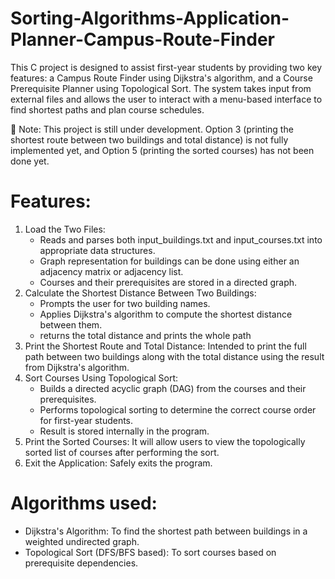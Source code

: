 # Sorting-Algorithms-Application-Planner-Campus-Route-Finder
This C project is designed to assist first-year students by providing two key features: a Campus Route Finder using Dijkstra's algorithm, and a Course Prerequisite Planner using Topological Sort. The system takes input from external files and allows the user to interact with a menu-based interface to find shortest paths and plan course schedules.

🔧 Note: This project is still under development. Option 3 (printing the shortest route between two buildings and total distance) is not fully implemented yet, and Option 5 (printing the sorted courses) has not been done yet.

# Features:
1. Load the Two Files:
   * Reads and parses both input_buildings.txt and input_courses.txt into appropriate data structures.
   * Graph representation for buildings can be done using either an adjacency matrix or adjacency list.
   * Courses and their prerequisites are stored in a directed graph.
2. Calculate the Shortest Distance Between Two Buildings:
   * Prompts the user for two building names.
   * Applies Dijkstra's algorithm to compute the shortest distance between them.
   * returns the total distance and prints the whole path
3. Print the Shortest Route and Total Distance: Intended to print the full path between two buildings along with the total distance using the result from Dijkstra's algorithm.
4. Sort Courses Using Topological Sort:
   * Builds a directed acyclic graph (DAG) from the courses and their prerequisites.
   * Performs topological sorting to determine the correct course order for first-year students.
   * Result is stored internally in the program.  
5. Print the Sorted Courses: It will allow users to view the topologically sorted list of courses after performing the sort.
6. Exit the Application: Safely exits the program.

# Algorithms used:
* Dijkstra's Algorithm: To find the shortest path between buildings in a weighted undirected graph.
* Topological Sort (DFS/BFS based): To sort courses based on prerequisite dependencies.

